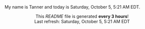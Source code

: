 My name is Tanner and today is Saturday, October 5, 5:21 AM EDT.

<p align="center">This <i>README</i> file is generated <b>every 3 hours</b>!</br>Last refresh: Saturday, October 5, 5:21 AM EDT<br /></p>

